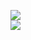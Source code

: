 [![](https://img.shields.io/badge/Made%20With-Github%20Spray-lightgrey.svg?style=for-the-badge&logo=github)](https://github.com/Annihil/github-spray#1892)  
[![](https://i.imgur.com/2DrTn0Z.gif)](https://github.com/Annihil/github-spray)